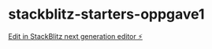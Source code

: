 # stackblitz-starters-oppgave1

[Edit in StackBlitz next generation editor ⚡️](https://stackblitz.com/~/github.com/eirinedvinsen/stackblitz-starters-oppgave1)